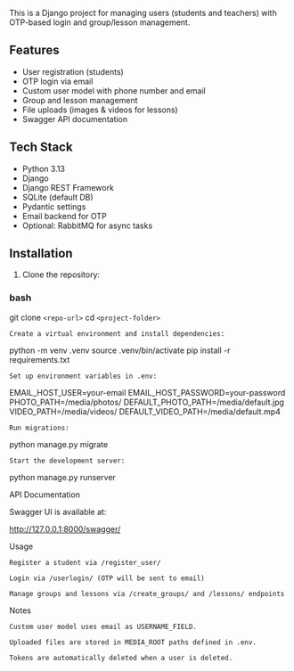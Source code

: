 This is a Django project for managing users (students and teachers) with OTP-based login and group/lesson management.

## Features

- User registration (students)
- OTP login via email
- Custom user model with phone number and email
- Group and lesson management
- File uploads (images & videos for lessons)
- Swagger API documentation

## Tech Stack

- Python 3.13
- Django
- Django REST Framework
- SQLite (default DB)
- Pydantic settings
- Email backend for OTP
- Optional: RabbitMQ for async tasks

## Installation

1. Clone the repository:

### bash

git clone `<repo-url>`
cd `<project-folder>`

    Create a virtual environment and install dependencies:

python -m venv .venv
source .venv/bin/activate
pip install -r requirements.txt

    Set up environment variables in .env:

EMAIL_HOST_USER=your-email
EMAIL_HOST_PASSWORD=your-password
PHOTO_PATH=/media/photos/
DEFAULT_PHOTO_PATH=/media/default.jpg
VIDEO_PATH=/media/videos/
DEFAULT_VIDEO_PATH=/media/default.mp4

    Run migrations:

python manage.py migrate

    Start the development server:

python manage.py runserver

API Documentation

Swagger UI is available at:

http://127.0.0.1:8000/swagger/

Usage

    Register a student via /register_user/

    Login via /userlogin/ (OTP will be sent to email)

    Manage groups and lessons via /create_groups/ and /lessons/ endpoints

Notes

    Custom user model uses email as USERNAME_FIELD.

    Uploaded files are stored in MEDIA_ROOT paths defined in .env.

    Tokens are automatically deleted when a user is deleted.
